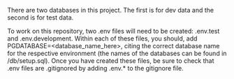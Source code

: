 There are two databases in this project. The first is for dev data and the second is for test data.

To work on this repository, two .env files will need to be created: .env.test and .env.development. Within each of these files, you should, add PGDATABASE=<database_name_here>, citing the correct database name for the respective environment (the names of the databases can be found in /db/setup.sql). Once you have created these files, be sure to check that .env files are .gitignored by adding .env.\* to the gitignore file.

